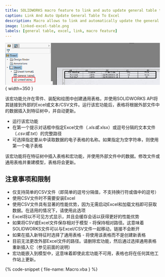 ```yaml
---
title: SOLIDWORKS macro feature to link and auto update general table to Excel
caption: Link And Auto Update General Table To Excel
description: Macro allows to link and automatically update the general table to external Excel or text/CSV file using SOLIDWORKS API
image: linked-excel-table.png
labels: [general table, excel, link, macro feature]
---
```

![特征树中的链接表格宏功能](linked-excel-table.png){ width=350 }

该宏功能允许在零件、装配和绘图中创建通用表格，并使用SOLIDWORKS API将其链接到外部的Excel或文本/CSV文件。运行该宏功能后，表格将根据外部文件中的数据插入到特征树中，并自动更新。


* 运行该宏功能
* 在第一个提示对话框中指定Excel文件（*.xls或*.xlsx）或逗号分隔的文本文件（*.csv或*.txt）的完整路径
* 可选择指定要从中读取数据的电子表格的名称。如果指定为空字符串，则使用第一个电子表格

该宏功能将在特征树中插入表格和宏功能，并使用外部文件中的数据。修改文件或通用表格并重建模型，表格将会更新。

## 注意事项和限制

* 仅支持简单的CSV文件（即简单的逗号分隔值，不支持换行符或值中的逗号）
* 使用CSV文件时不需要安装Excel
* 使用CSV文件具有显著的性能优势，因为无需启动Excel和加载文档即可获取数据。在适用的情况下，请使用此选项
* Excel将以不可见方式显示，并且会缓存会话以获得更好的性能优势
* 如果将CSV或Excel文件保存相对于模型 - 将保持相对路径。这意味着SOLIDWORKS文件可以与Excel/CSV文件一起移动，链接不会断开
* 如果在插入新特征时选择了通用表格 - 将使用该表格而不是创建新表格
* 目前无法更改外部Excel文件的路径。请删除宏功能，然后通过选择通用表格重新插入它（参见前面的说明）
* 宏功能嵌入到模型中，这意味着即使此宏功能不可用，表格也将在任何其他工作站上更新。

{% code-snippet { file-name: Macro.vba } %}